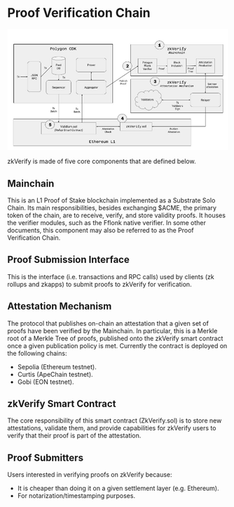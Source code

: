 # Proof Verification Chain

![alt_text](./img/zkverifyarch.png)

zkVerify is made of five core components that are defined below.

## Mainchain

This is an L1 Proof of Stake blockchain implemented as a Substrate Solo Chain. Its main responsibilities, besides exchanging $ACME, the primary token of the chain, are to receive, verify, and store validity proofs.  It houses the verifier modules, such as the Fflonk native verifier.  In some other documents, this component may also be referred to as the Proof Verification Chain.

## Proof Submission Interface

This is the interface (i.e. transactions and RPC calls) used by clients (zk rollups and zkapps) to submit proofs to zkVerify for verification.

## Attestation Mechanism

The protocol that publishes on-chain an attestation that a given set of proofs have been verified by the Mainchain. In particular, this is a Merkle root of a Merkle Tree of proofs, published onto the zkVerify smart contract once a given publication policy is met. Currently the contract is deployed on the following chains:

- Sepolia (Ethereum testnet).
- Curtis (ApeChain testnet).
- Gobi (EON testnet).

## zkVerify Smart Contract

The core responsibility of this smart contract (ZkVerify.sol) is to store new attestations, validate them, and provide capabilities for zkVerify users to verify that their proof is part of the attestation.

## Proof Submitters

Users interested in verifying proofs on zkVerify because:

- It is cheaper than doing it on a given settlement layer (e.g. Ethereum).
- For notarization/timestamping purposes.
